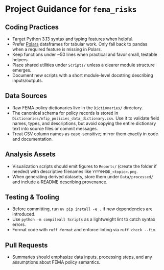 # Project Guidance for `fema_risks`

## Coding Practices
- Target Python 3.13 syntax and typing features when helpful.
- Prefer [Polars](https://www.pola.rs/) dataframes for tabular work. Only fall back to pandas when a required feature is missing in Polars.
- Keep functions under ~50 lines when practical and favor small, testable helpers.
- Place shared utilities under `Scripts/` unless a clearer module structure emerges.
- Document new scripts with a short module-level docstring describing inputs/outputs.

## Data Sources
- Raw FEMA policy dictionaries live in the `Dictionaries/` directory.
- The canonical schema for policy records is stored in `Dictionaries/nfip_policies_data_dictionary.csv`. Use it to validate field names, types, and descriptions, but avoid copying the entire dictionary text into source files or commit messages.
- Treat CSV column names as case-sensitive; mirror them exactly in code and documentation.

## Analysis Assets
- Visualization scripts should emit figures to `Reports/` (create the folder if needed) with descriptive filenames like `YYYYMMDD_<topic>.png`.
- When generating derived datasets, store them under `Data/processed/` and include a README describing provenance.

## Testing & Tooling
- Before committing, run `uv pip install -e .` if new dependencies are introduced.
- Use `python -m compileall Scripts` as a lightweight lint to catch syntax errors.
- Format code with `ruff format` and enforce linting via `ruff check --fix`.

## Pull Requests
- Summaries should emphasize data inputs, processing steps, and any assumptions about FEMA policy semantics.

